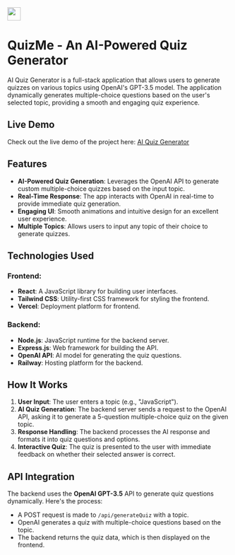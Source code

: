 
<img src="https://github.com/user-attachments/assets/018d0955-064e-4a23-9c96-8411a0417fe0" width="30" height="30">

# QuizMe - An AI-Powered Quiz Generator

AI Quiz Generator is a full-stack application that allows users to generate quizzes on various topics using OpenAI's GPT-3.5 model. The application dynamically generates multiple-choice questions based on the user's selected topic, providing a smooth and engaging quiz experience.

## Live Demo

Check out the live demo of the project here: [AI Quiz Generator](https://ai-quiz-me.vercel.app/)

## Features

- **AI-Powered Quiz Generation**: Leverages the OpenAI API to generate custom multiple-choice quizzes based on the input topic.
- **Real-Time Response**: The app interacts with OpenAI in real-time to provide immediate quiz generation.
- **Engaging UI**: Smooth animations and intuitive design for an excellent user experience.
- **Multiple Topics**: Allows users to input any topic of their choice to generate quizzes.

## Technologies Used

### Frontend:
- **React**: A JavaScript library for building user interfaces.
- **Tailwind CSS**: Utility-first CSS framework for styling the frontend.
- **Vercel**: Deployment platform for frontend.

### Backend:
- **Node.js**: JavaScript runtime for the backend server.
- **Express.js**: Web framework for building the API.
- **OpenAI API**: AI model for generating the quiz questions.
- **Railway**: Hosting platform for the backend.

## How It Works

1. **User Input**: The user enters a topic (e.g., "JavaScript").
2. **AI Quiz Generation**: The backend server sends a request to the OpenAI API, asking it to generate a 5-question multiple-choice quiz on the given topic.
3. **Response Handling**: The backend processes the AI response and formats it into quiz questions and options.
4. **Interactive Quiz**: The quiz is presented to the user with immediate feedback on whether their selected answer is correct.

## API Integration

The backend uses the **OpenAI GPT-3.5** API to generate quiz questions dynamically. Here's the process:
- A POST request is made to `/api/generateQuiz` with a topic.
- OpenAI generates a quiz with multiple-choice questions based on the topic.
- The backend returns the quiz data, which is then displayed on the frontend.
